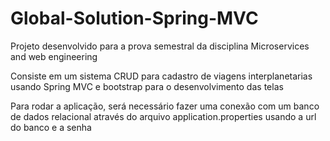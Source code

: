 # Global-Solution-Spring-MVC
Projeto desenvolvido para a prova semestral da disciplina Microservices and web engineering

Consiste em um sistema CRUD para cadastro de viagens interplanetarias usando Spring MVC e bootstrap para o desenvolvimento das telas 

Para rodar a aplicação, será necessário fazer uma conexão com um banco de dados relacional através do arquivo application.properties usando a url do banco e a senha 
